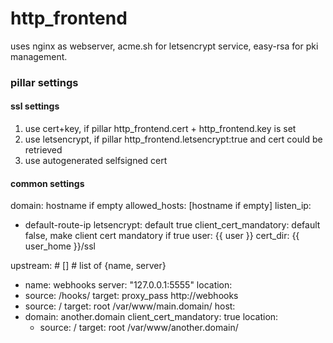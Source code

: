 # http_frontend

uses nginx as webserver, acme.sh for letsencrypt service, easy-rsa for pki management.


### pillar settings

#### ssl settings
1. use cert+key, if pillar http_frontend.cert + http_frontend.key is set
2. use letsencrypt, if pillar http_frontend.letsencrypt:true and cert could be retrieved
3. use autogenerated selfsigned cert

#### common settings
domain: hostname if empty
allowed_hosts: [hostname if empty]
listen_ip:
  - default-route-ip
letsencrypt: default true
client_cert_mandatory: default false, make client cert mandatory if true
user: {{ user }}
cert_dir: {{ user_home }}/ssl

upstream: # [] # list of {name, server}
  - name: webhooks
    server: "127.0.0.1:5555"
location:
  - source: /hooks/
    target: proxy_pass http://webhooks
  - source: /
    target: root /var/www/main.domain/
host:
  - domain: another.domain
    client_cert_mandatory: true
    location:
      - source: /
        target: root /var/www/another.domain/
